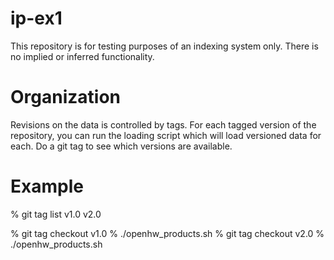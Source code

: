 # ip-ex1

This repository is for testing purposes of an indexing system only.  There is no implied or inferred
functionality.

# Organization

Revisions on the data is controlled by tags.   For each tagged version of the repository, you can
run the loading script which will load versioned data for each.  Do a git tag to see which versions
are available.

# Example

% git tag list
  v1.0
  v2.0

% git tag checkout v1.0
% ./openhw_products.sh
% git tag checkout v2.0
% ./openhw_products.sh






